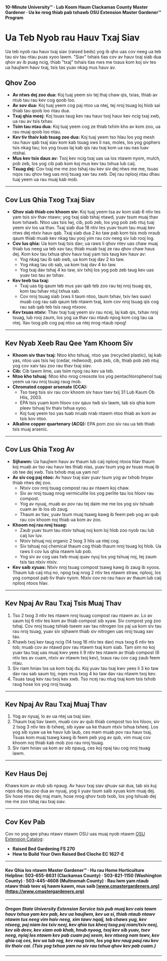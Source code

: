 #### 10-Minute University™ · Lub Koom Haum Clackamas County Master Gardener · Ua ke nrog thiab pab txhawb OSU Extension Master Gardener™ Program

# Ua Teb Nyob rau Hauv Txaj Siav

Ua teb nyob rau hauv txaj siav (raised beds) yog ib qho uas cov neeg ua teb tau siv tau ntau puas xyoo lawm. "Siav" txhais tias cov av hauv txaj siab dua qhov av ib puag ncig, thiab "txaj" txhais tias nws me txaus kom koj siv tes ua haujlwm hauv txaj, tsis tas yuav nkag mus hauv av.

## Qhov Zoo

- **Av ntws dej zoo dua:** Koj tuaj yeem siv tej thaj chaw qis, txias, thiab av ntub tau rau kev cog qoob loo.
- **Av sov dua:** Koj tuaj yeem cog paj ntoo ua ntej, tej nroj tsuag loj hlob sai thiab tau qoob loo ntau dua.
- **Txaj qhia meej:** Koj tsuas taug kev rau hauv txoj hauv kev ncig txaj xwb, ua rau av tsis txhav.
- **Tsim tau ntau dua:** Koj tuaj yeem cog ze thiab txhim kho av kom zoo, ua rau muaj qoob loo ntau.
- **Kev tiv thaiv kab tsuag zoo dua:** Koj tuaj yeem tso hlau los yog mesh rau hauv qab txaj siav kom kab tsuag xws li nas, moles, los yog gophers tsis nkag tau; los yog txuas laj kab qis rau txaj kom ua rau nas luav ntshai.
- **Mus kev tsis daus av:** Txoj kev ncig txaj uas ua los ntawm nyom, mulch, pob zeb, los yog cib pab kom koj mus kev tau txhua lub caij.
- **Txuag dej:** Cov txaj me me zoo tshaj rau kev siv dej ntws me me, tsuas nqos rau qhov twg uas nroj tsuag xav tau xwb. Dej rau nplooj ntau dhau tuaj yeem ua rau muaj kab mob.

---

## Cov Lus Qhia Txog Txaj Siav

- **Qhov siab thiab cov khoom siv:** Koj tuaj yeem tsa av kom siab 6 ntiv tes yam tsis siv thav ntawv; yog txaj siab tshaj ntawd, yuav tsum muaj thav kom txhawb. Ntoo uas tsis lwj, cib, pob zeb, los yog pob zeb ntuj tuaj yeem siv los ua thav. Txaj siab dua 18 ntiv tes yuav tsum tau muaj kev ntws dej ntxiv hauv qab. Txaj siab dua 2 ko taw pab kom tsis mob nraub qaum thiab muab kev nkag tau yooj yim rau cov neeg siv lub rooj log.
- **Cov lus qhia:** Ua kom txaj tsis dav; ua raws li qhov ntev uas chaw muaj thiab tus neeg ua teb xav tau; thiab muab txaj ze rau qhov chaw haus dej. Kom kov tau txhua qhov hauv txaj yam tsis taug kev hauv av:
  - Yog nkag tau ib sab xwb, ua kom txaj dav 2 ko taw.
  - Yog nkag tau ob sab, ua kom txaj dav 4 ko taw.
  - Yog txaj dav tshaj 4 ko taw, siv txhij los yog pob zeb taug kev uas yuav txo tau av txhav.
- **Kev teeb tsa txaj:**
  - Txaj uas tig qaum teb mus yav qab teb zoo rau tej nroj tsuag qis, kom tau tshav ntuj txhua sab.
  - Cov nroj tsuag siab (xws li taum ntoo, taum txhav, txiv lws suav) muab cog rau sab qaum teb ntawm txaj, kom cov nroj tsuag qis cog rau sab qab teb tsis raug ntxoov.
- **Kev txuas ntxiv:** Thav txaj tuaj yeem siv rau ncej, laj kab qis, txhav nroj tsuag, lub rooj zaum, los yog ua thav rau ntaub npog kom cog tau ua ntej. Xav txog pib cog paj ntoo ua ntej nrog ntaub npog!

---

## Kev Nyab Xeeb Rau Qee Yam Khoom Siv

- **Khoom siv thav txaj:** Ntoo kho tshuaj, ntoo yas (recycled plastic), laj kab yas, ntoo uas tsis lwj (cedar, redwood), pob zeb, cib, thiab pob zeb ntuj yog cov xaiv tau zoo rau thav txaj siav.
- **Cib:** Cib tawm lime, uas tsim nyog rau kev ua teb.
- **Ntoo kho tshuaj:** Ntoo kho nrog creosote los yog pentachlorophenol tuaj yeem ua rau nroj tsuag raug mob.
- **Chromated copper arsenate (CCA):**
  - Tso tseg tsis siv rau cov khoom siv hauv tsev txij 31 Lub Kaum Ob Hlis, 2003.
  - EPA tsis yuam kom hloov cov qauv twb siv lawm, tab sis qhia kom pleev tshuaj tiv thaiv txhua xyoo.
  - Koj tuaj yeem tso yas tuab nruab nrab ntawm ntoo thiab av kom av tsis kov ntoo.
- **Alkaline copper quartenary (ACQ):** EPA pom zoo siv rau ua teb thiab tsis muaj arsenic.

---

## Cov Lus Qhia Txog Av

- **Sijhawm:** Ua haujlwm hauv av thaum lub caij nplooj ntoos hlav thaum koj muab av tso rau hauv tes thiab nias, yuav tsum yog av tsuas muaj ib ob tee dej xwb. Tsis txhob maj ua yam no!
- **Av siv cog paj ntoo:** Av hauv txaj siav yuav tsum yog av txhob hnyav thiab ntws dej zoo.
  - Ntxiv cov nroj tsuag compost rau av ntawm koj chaw.
  - Siv av nroj tsuag nrog vermiculite los yog perlite tau los hloov rau compost.
  - Yog av nyuaj, muab av pov rau tej daim me me los yog siv tshuab cuam av ib los ob zaug.
  - Thaum av tiav, yuav tsum muaj tsawg kawg ib feem peb yog av qub rau cov khoom noj thiab ua kom av zoo.
- **Khoom noj rau nroj tsuag:**
  - Zaub yuav tsum tau ntxiv tshuaj noj kom loj hlob zoo nyob rau lub caij luv luv.
  - Ntxiv tshuaj noj organic 2 txog 3 hlis ua ntej cog.
  - Siv tshuaj noj chemical thaum cog thiab thaum nroj tsuag loj hlob. Ua raws li cov lus qhia ntawm lub pob.
  - Yog siv av cog uas twb muaj quav nyuj los yog tshuaj noj, tej zaum tsis tas ntxiv ntxiv.
- **Kev saib xyuas:** Ntxiv nroj tsuag compost tsawg kawg ib zaug ib xyoos. Thaum lub caij ntuj no, npog txaj nrog 2 ntiv tes ntawm straw, nplooj, los yog compost pab tiv thaiv nyom. Ntxiv cov no rau hauv av thaum lub caij nplooj ntoos hlav.

---

## Kev Npaj Av Rau Txaj Tsis Muaj Thav

1. Tso 2 txog 3 ntiv tes ntawm nroj tsuag compost rau ntawm av. Lo av saum toj 6 ntiv tes kom av thiab compost sib xyaw. Siv compost yog zoo tshaj. Cov nroj tsuag tshiab tseem xav tau nitrogen los yaj ua kom siv tau rau nroj tsuag, yuav siv sijhawm thiab siv nitrogen uas nroj tsuag xav tau.
2. Khawb txoj kev taug ncig (14 txog 16 ntiv tes dav) mus txog 6 ntiv tes tob; muab cov av ntawd pov rau ntawm txaj kom siab. Tam sim no koj yuav tau txaj uas muaj kwv yees li 9 ntiv tes ntawm av thiab compost (6 ntiv tes av cuam, ntxiv av ntawm txoj kev), txaus rau cov cag zaub feem ntau.
3. Siv riam hniav los ua kom txaj du. Koj yuav tau txaj kwv yees li 3 ko taw dav rau sab saum toj, nqes mus txog 4 ko taw dav rau ntawm txoj kev.
4. Tsuas taug kev rau txoj kev xwb. Tso ncej rau ntug txaj kom tsis txhob raug hose los yog nroj tsuag.

---

## Kev Npaj Av Rau Txaj Muaj Thav

1. Yog av nyuaj, lo av ua ntej ua txaj siav.
2. Thaum txaj tiav lawm, muab cov av qub thiab compost tso los hloov, siv 2 txog 3 ntiv tes ib txheej, sib xyaw ua ke thaum ntxiv txhua txheej. Los yog sib xyaw ua ke hauv lub laub, ces mam muab pov rau hauv txaj. Tsuas kom muaj tsawg kawg ib feem peb yog av qub, vim muaj cov khoom noj thiab kab mob zoo rau nroj tsuag.
3. Siv riam hniav ua kom av sib npaug, ces koj npaj tau cog nroj tsuag lawm.

---

## Kev Haus Dej

Khaws kom av ntub sib npaug. Av hauv txaj siav qhuav sai dua, tab sis kuj nqos dej tau zoo dua av nyuaj, yog li yuav tsum saib xyuas kom muaj dej. Siv hose ntws dej maj mam, hose nrog qhov txob txob, los yog tshuab dej me me zoo tshaj rau txaj siav.

---

## Cov Kev Pab

Cov no yog qee phau ntawv ntawm OSU uas muaj nyob ntawm [OSU Extension Catalog](http://catalog.extension.oregonstate.edu):

- **Raised Bed Gardening FS 270**
- **How to Build Your Own Raised Bed Cloche EC 1627-E**

---

#### Kev Qhia los ntawm Master Gardener™ · Hu rau Home Horticulture Helpline: 503-655-8631 (Clackamas County) · 503-821-1150 (Washington County) · 503-445-4608 (Multnomah County) · Rau lwm yam ntaub ntawv thiab teev sij hawm kawm, mus saib [www.cmastergardeners.org](https://www.cmastergardeners.org)

---

##### Oregon State University Extension Service tsis pub muaj kev cais tawm hauv txhua yam kev pab, kev ua haujlwm, kev ua si, thiab ntaub ntawv ntawm tus neeg vim haiv neeg, xim tawv nqaij, teb chaws yug, kev ntseeg, poj niam los txiv neej, kev qhia tus kheej txog poj niam/txiv neej, kev sib deev, kev xiam oob khab, hnub nyoog, txoj kev sib yuav, tsev neeg, nyiaj los ntawm kev pab cuam pej xeem, kev ntseeg nom tswv, kev qhia caj ces, kev ua tub rog, kev raug txim, los yog kev raug pauj rau kev tiv thaiv cai. (Tsis yog txhua yam no siv rau txhua qhov kev pab cuam.)
---